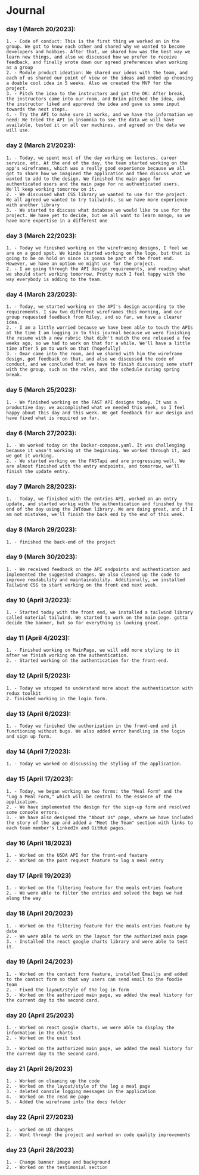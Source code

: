 # **Journal**

### day 1 (March 20/2023):

    1. - Code of conduct: This is the first thing we worked on in the group. We got to know each other and shared why we wanted to become developers and hobbies. After that, we shared how was the best way we learn new things, and also we discussed how we prefer to receive feedback, and finally wrote down our agreed preferences when working as a group
    2. - Module product ideation: We shared our ideas with the team, and each of us shared our point of view on the ideas and ended up choosing a doable cool idea in 5 weeks. Also we created the MVP for the project.
    3. - Pitch the idea to the instructors and got the OK: After break, the instructors came into our room, and Brian pitched the idea, and the instructor liked and approved the idea and gave us some input towards the next steps.
    4. - Try the API to make sure it works, and we have the information we need: We tried the API in insomnia to see the data we will have available, tested it on all our machines, and agreed on the data we will use.

### day 2 (March 21/2023):

    1. - Today, we spent most of the day working on lectures, career service, etc. At the end of the day, the team started working on the app's wireframes, which was a really good experience because we all got to share how we imagined the application and then discuss what we wanted to add to the design. We finished the main page for authenticated users and the main page for no authenticated users. We'll keep working tomorrow on it.
    2. - We discussed what CSS library we wanted to use for the project. We all agreed we wanted to try tailwinds, so we have more experience with another library
    3. - We started to discuss what database we would like to use for the project. We have yet to decide, but we all want to learn mango, so we have more expertise in a different one

### day 3 (March 22/2023):

    1. - Today we finished working on the wireframing designs, I feel we are on a good spot. We kinda started working on the logo, but that is going to be on hold on since is gonna be part of the front end. However, we have an option we might use for the project.
    2. - I am going through the API design requirements, and reading what we should start working tomorrow. Pretty much I feel happy with the way everybody is adding to the team.

### day 4 (March 23/2023):

    1. - Today, we started working on the API's design according to the requirements. I saw two different wireframes this morning, and our group requested feedback from Riley, and so far, we have a clearer idea.
    2. - I am a little worried because we have been able to touch the APIs at the time I am logging in to this journal because we were finishing the resume with a new rubric that didn't match the one released a few weeks ago, so we had to work on that for a while. We'll have a little time after 5 pm to work on that (hopefully)
    3. - Omar came into the room, and we shared with him the wireframe design, got feedback on that, and also we discussed the code of conduct, and we concluded that we have to finish discussing some stuff with the group, such as the roles, and the schedule during spring break.

### day 5 (March 25/2023):

    1. - We finished working on the FAST API designs today. It was a productive day; we accomplished what we needed this week, so I feel happy about this day and this week. We got feedback for our design and have fixed what is required so far.

### day 6 (March 27/2023):

    1. - We worked today on the Docker-compose.yaml. It was challenging because it wasn't working at the beginning. We worked through it, and we got it working.
    2. - We started working on the FASTapi and are progressing well. We are almost finished with the entry endpoints, and tomorrow, we'll finish the update entry.

### day 7 (March 28/2023):

    1. - Today, we finished with the entries API, worked on an entry update, and started workig with the authentication and finished by the end of the day using the JWTdown library. We are doing great, and if I am not mistaken, we'll finish the back end by the end of this week.

### day 8 (March 29/2023):

    1. - finished the back-end of the project

### day 9 (March 30/2023):

    1. - We received feedback on the API endpoints and authentication and implemented the suggested changes. We also cleaned up the code to improve readability and maintainability. Additionally, we installed Tailwind CSS to start working on the front end next week.

### day 10 (April 3/2023):

    1. - Started today with the front end, we installed a tailwind library called material tailwind. We started to work on the main page. gotta decide the banner, but so far everything is looking great.

### day 11 (April 4/2023):

    1. - Finished working on MainPage, we will add more styling to it after we finish working on the authentication.
    2. - Started working on the authentication for the front-end.

### day 12 (April 5/2023):

    1. - Today we stopped to understand more about the authentication with redux toolkit
    2. finished working in the login form.

### day 13 (April 6/2023):

    1. - Today we finished the authorization in the front-end and it functioning without bugs. We also added error handling in the login and sign up form.

### day 14 (April 7/2023):

    1. - Today we worked on discussing the styling of the application.

### day 15 (April 17/2023):

    1. - Today, we began working on two forms: the "Meal Form" and the "Log a Meal Form," which will be central to the essence of the application.
    2. - We have implemented the design for the sign-up form and resolved some console errors.
    3. - We have also designed the "About Us" page, where we have included the story of the app and added a "Meet the Team" section with links to each team member's LinkedIn and GitHub pages.

### day 16 (April 18/2023)

    1. - Worked on the USDA API for the front-end feature
    2. - Worked on the post request feature to log a meal entry

### day 17 (April 19/2023)

    1. - Worked on the filtering feature for the meals entries feature
    2. - We were able to filter the entries and solved the bugs we had along the way

### day 18 (April 20/2023)

    1. - Worked on the filtering feature for the meals entries feature by date
    2. - We were able to work on the layout for the authorized main page
    3. - Installed the react google charts library and were able to test it.

### day 19 (April 24/2023)

    1. - Worked on the contact form feature, installed Emailjs and added to the contact form so that way users can send email to the foodie team
    2. - Fixed the layout/style of the log in form
    3. - Worked on the authorized main page, we added the meal history for the current day to the second card.

### day 20 (April 25/2023)

    1. - Worked on react google charts, we were able to display the information in the charts
    2. - Worked on the unit test

    3. - Worked on the authorized main page, we added the meal history for the current day to the second card.

### day 21 (April 26/2023)

    1. - Worked on cleaning up the code
    2. - Worked on the layout/style of the log a meal page
    3. - deleted console logging messages in the application
    4. - Worked on the read me page
    5. - Added the wireframe into the docs folder

### day 22 (April 27/2023)
    1. - worked on UI changes
    2. - Went through the project and worked on code quality improvements

### day 23 (April 28/2023)
    1. - Change banner image and background
    2. - Worked on the testimonial section
